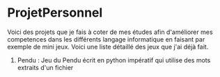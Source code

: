 # ProjetPersonnel
Voici des projets que je fais à coter de mes études afin d'améliorer mes competences dans les différents langage informatique en faisant par exemple de mini jeux.
Voici une liste détaillé des jeux que j'ai déjà fait.

1. Pendu : Jeu du Pendu écrit en python impératif qui utilise des mots extraits d'un fichier
